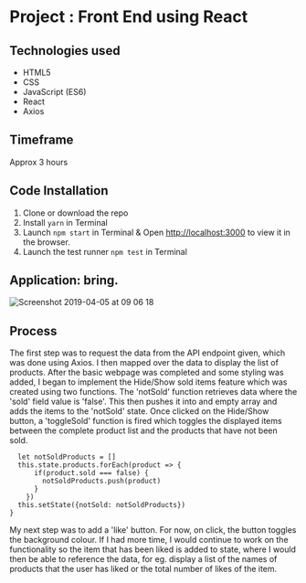 # Project : Front End using React

## Technologies used

* HTML5
* CSS
* JavaScript (ES6)
* React
* Axios

## Timeframe

Approx 3 hours 

## Code Installation

1. Clone or download the repo
2. Install ```yarn``` in Terminal
3. Launch ```npm start``` in Terminal & Open [http://localhost:3000](http://localhost:3000) to view it in the browser.
4. Launch the test runner ```npm test``` in Terminal

## Application: bring.

![Screenshot 2019-04-05 at 09 06 18](https://user-images.githubusercontent.com/44004811/55613481-b248ef00-5782-11e9-9740-99090ca7e8b8.png)

## Process

The first step was to request the data from the API endpoint given, which was done using Axios. I then mapped over the data to display the list of products. After the basic webpage was completed and some styling was added, I began to implement the Hide/Show sold items feature which was created using two functions. The 'notSold' function retrieves data where the 'sold' field value is 'false'. This then pushes it into and empty array and adds the items to the 'notSold' state. Once clicked on the Hide/Show button, a 'toggleSold' function is fired which toggles the displayed items between the complete product list and the products that have not been sold.

```notSold() {
  let notSoldProducts = []
  this.state.products.forEach(product => {
      if(product.sold === false) {
        notSoldProducts.push(product)
      }
    })
  this.setState({notSold: notSoldProducts})
}
```
My next step was to add a 'like' button. For now, on click, the button toggles the background colour. If I had more time, I would continue to work on the functionality so the item that has been liked is added to state, where I would then be able to reference the data, for eg. display a list of the names of products that the user has liked or the total number of likes of the item.
